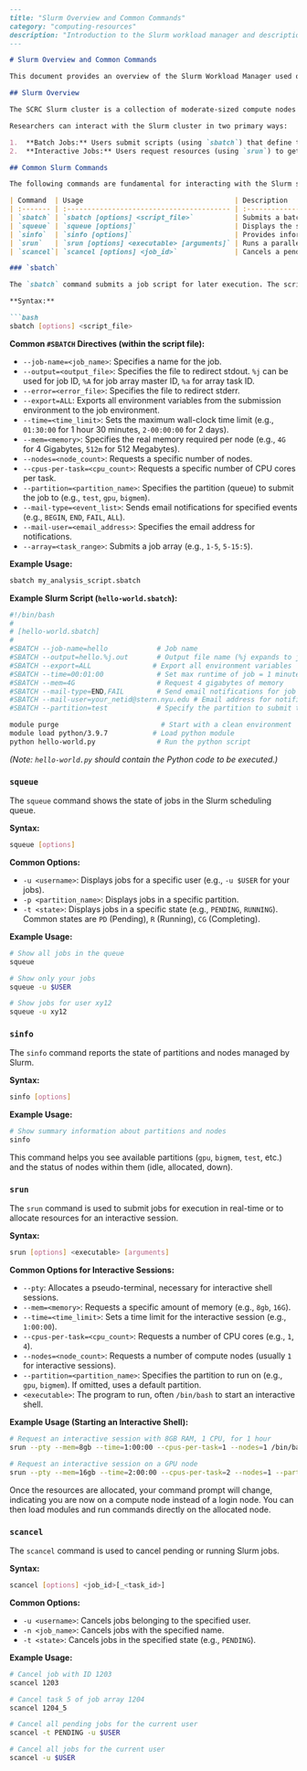 ```markdown
---
title: "Slurm Overview and Common Commands"
category: "computing-resources"
description: "Introduction to the Slurm workload manager and descriptions of essential commands like sbatch, squeue, sinfo, srun, and scancel."
---

# Slurm Overview and Common Commands

This document provides an overview of the Slurm Workload Manager used on the NYU Stern Center for Research Computing (SCRC) clusters and details the usage of common Slurm commands essential for managing jobs.

## Slurm Overview

The SCRC Slurm cluster is a collection of moderate-sized compute nodes designed to support a wide range of computational tasks, including data analysis, simulations, and modeling. Slurm (Simple Linux Utility for Resource Management) is the workload manager responsible for accepting, scheduling, and managing computational jobs submitted to the cluster.

Researchers can interact with the Slurm cluster in two primary ways:

1.  **Batch Jobs:** Users submit scripts (using `sbatch`) that define the resources needed and the commands to execute. Slurm runs these jobs non-interactively when the requested resources become available.
2.  **Interactive Jobs:** Users request resources (using `srun`) to get direct, real-time access to compute nodes for tasks like debugging, interactive data analysis, or running graphical applications.

## Common Slurm Commands

The following commands are fundamental for interacting with the Slurm scheduler:

| Command  | Usage                                     | Description                                       | Example                                                            |
| :------- | :---------------------------------------- | :------------------------------------------------ | :----------------------------------------------------------------- |
| `sbatch` | `sbatch [options] <script_file>`          | Submits a batch job script to the Slurm scheduler | `sbatch myScript.sbatch`                                           |
| `squeue` | `squeue [options]`                        | Displays the status of jobs in the queue          | `squeue -u $USER`                                                  |
| `sinfo`  | `sinfo [options]`                         | Provides information about Slurm nodes and queues | `sinfo`                                                            |
| `srun`   | `srun [options] <executable> [arguments]` | Runs a parallel job or starts an interactive session | `srun --pty --mem=8gb --time=1:00:00 /bin/bash`                    |
| `scancel`| `scancel [options] <job_id>`              | Cancels a pending or running job                  | `scancel 1203`                                                     |

### `sbatch`

The `sbatch` command submits a job script for later execution. The script typically contains Slurm directives (lines starting with `#SBATCH`) that specify job options, resource requirements, and the commands to be executed.

**Syntax:**

```bash
sbatch [options] <script_file>
```

**Common `#SBATCH` Directives (within the script file):**

*   `--job-name=<job_name>`: Specifies a name for the job.
*   `--output=<output_file>`: Specifies the file to redirect stdout. `%j` can be used for job ID, `%A` for job array master ID, `%a` for array task ID.
*   `--error=<error_file>`: Specifies the file to redirect stderr.
*   `--export=ALL`: Exports all environment variables from the submission environment to the job environment.
*   `--time=<time_limit>`: Sets the maximum wall-clock time limit (e.g., `01:30:00` for 1 hour 30 minutes, `2-00:00:00` for 2 days).
*   `--mem=<memory>`: Specifies the real memory required per node (e.g., `4G` for 4 Gigabytes, `512m` for 512 Megabytes).
*   `--nodes=<node_count>`: Requests a specific number of nodes.
*   `--cpus-per-task=<cpu_count>`: Requests a specific number of CPU cores per task.
*   `--partition=<partition_name>`: Specifies the partition (queue) to submit the job to (e.g., `test`, `gpu`, `bigmem`).
*   `--mail-type=<event_list>`: Sends email notifications for specified events (e.g., `BEGIN`, `END`, `FAIL`, `ALL`).
*   `--mail-user=<email_address>`: Specifies the email address for notifications.
*   `--array=<task_range>`: Submits a job array (e.g., `1-5`, `5-15:5`).

**Example Usage:**

```bash
sbatch my_analysis_script.sbatch
```

**Example Slurm Script (`hello-world.sbatch`):**

```bash
#!/bin/bash
#
# [hello-world.sbatch]
#
#SBATCH --job-name=hello            # Job name
#SBATCH --output=hello.%j.out       # Output file name (%j expands to jobID)
#SBATCH --export=ALL               # Export all environment variables
#SBATCH --time=00:01:00             # Set max runtime of job = 1 minute
#SBATCH --mem=4G                    # Request 4 gigabytes of memory
#SBATCH --mail-type=END,FAIL        # Send email notifications for job end or failure
#SBATCH --mail-user=your_netid@stern.nyu.edu # Email address for notifications
#SBATCH --partition=test            # Specify the partition to submit the job to

module purge                         # Start with a clean environment
module load python/3.9.7           # Load python module
python hello-world.py               # Run the python script
```

*(Note: `hello-world.py` should contain the Python code to be executed.)*

### `squeue`

The `squeue` command shows the state of jobs in the Slurm scheduling queue.

**Syntax:**

```bash
squeue [options]
```

**Common Options:**

*   `-u <username>`: Displays jobs for a specific user (e.g., `-u $USER` for your jobs).
*   `-p <partition_name>`: Displays jobs in a specific partition.
*   `-t <state>`: Displays jobs in a specific state (e.g., `PENDING`, `RUNNING`). Common states are `PD` (Pending), `R` (Running), `CG` (Completing).

**Example Usage:**

```bash
# Show all jobs in the queue
squeue

# Show only your jobs
squeue -u $USER

# Show jobs for user xy12
squeue -u xy12
```

### `sinfo`

The `sinfo` command reports the state of partitions and nodes managed by Slurm.

**Syntax:**

```bash
sinfo [options]
```

**Example Usage:**

```bash
# Show summary information about partitions and nodes
sinfo
```

This command helps you see available partitions (`gpu`, `bigmem`, `test`, etc.) and the status of nodes within them (idle, allocated, down).

### `srun`

The `srun` command is used to submit jobs for execution in real-time or to allocate resources for an interactive session.

**Syntax:**

```bash
srun [options] <executable> [arguments]
```

**Common Options for Interactive Sessions:**

*   `--pty`: Allocates a pseudo-terminal, necessary for interactive shell sessions.
*   `--mem=<memory>`: Requests a specific amount of memory (e.g., `8gb`, `16G`).
*   `--time=<time_limit>`: Sets a time limit for the interactive session (e.g., `1:00:00`).
*   `--cpus-per-task=<cpu_count>`: Requests a number of CPU cores (e.g., `1`, `4`).
*   `--nodes=<node_count>`: Requests a number of compute nodes (usually `1` for interactive sessions).
*   `--partition=<partition_name>`: Specifies the partition to run on (e.g., `gpu`, `bigmem`). If omitted, uses a default partition.
*   `<executable>`: The program to run, often `/bin/bash` to start an interactive shell.

**Example Usage (Starting an Interactive Shell):**

```bash
# Request an interactive session with 8GB RAM, 1 CPU, for 1 hour
srun --pty --mem=8gb --time=1:00:00 --cpus-per-task=1 --nodes=1 /bin/bash

# Request an interactive session on a GPU node
srun --pty --mem=16gb --time=2:00:00 --cpus-per-task=2 --nodes=1 --partition=gpu /bin/bash
```

Once the resources are allocated, your command prompt will change, indicating you are now on a compute node instead of a login node. You can then load modules and run commands directly on the allocated node.

### `scancel`

The `scancel` command is used to cancel pending or running Slurm jobs.

**Syntax:**

```bash
scancel [options] <job_id>[_<task_id>]
```

**Common Options:**

*   `-u <username>`: Cancels jobs belonging to the specified user.
*   `-n <job_name>`: Cancels jobs with the specified name.
*   `-t <state>`: Cancels jobs in the specified state (e.g., `PENDING`).

**Example Usage:**

```bash
# Cancel job with ID 1203
scancel 1203

# Cancel task 5 of job array 1204
scancel 1204_5

# Cancel all pending jobs for the current user
scancel -t PENDING -u $USER

# Cancel all jobs for the current user
scancel -u $USER
```
```